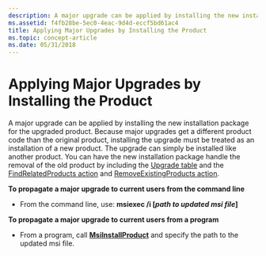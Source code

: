 ```yaml
---
description: A major upgrade can be applied by installing the new installation package for the upgraded product.
ms.assetid: f4fb28be-5ec0-4eac-9d4d-eccf5bd61ac4
title: Applying Major Upgrades by Installing the Product
ms.topic: concept-article
ms.date: 05/31/2018
---
```


# Applying Major Upgrades by Installing the Product

A major upgrade can be applied by installing the new installation package for the upgraded product. Because major upgrades get a different product code than the original product, installing the upgrade must be treated as an installation of a new product. The upgrade can simply be installed like another product. You can have the new installation package handle the removal of the old product by including the [Upgrade table](upgrade-table.md) and the [FindRelatedProducts action](findrelatedproducts-action.md) and [RemoveExistingProducts action](removeexistingproducts-action.md).

**To propagate a major upgrade to current users from the command line**

-   From the command line, use: **msiexec /i \[***path to updated msi file***\]**

**To propagate a major upgrade to current users from a program**

-   From a program, call [**MsiInstallProduct**](/windows/desktop/api/Msi/nf-msi-msiinstallproducta) and specify the path to the updated msi file.

 

 



